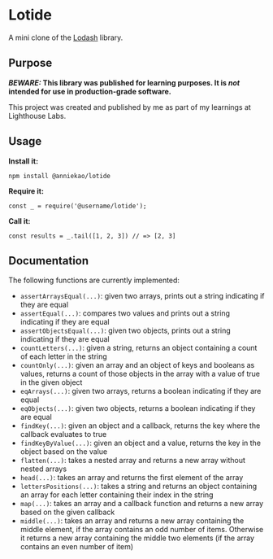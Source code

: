 # Lotide

A mini clone of the [Lodash](https://lodash.com) library.

## Purpose

**_BEWARE:_ This library was published for learning purposes. It is _not_ intended for use in production-grade software.**

This project was created and published by me as part of my learnings at Lighthouse Labs. 

## Usage

**Install it:**

`npm install @anniekao/lotide`

**Require it:**

`const _ = require('@username/lotide');`

**Call it:**

`const results = _.tail([1, 2, 3]) // => [2, 3]`

## Documentation

The following functions are currently implemented:

* `assertArraysEqual(...)`: given two arrays, prints out a string indicating if they are equal
* `assertEqual(...)`: compares two values and  prints out a string indicating if they are equal
* `assertObjectsEqual(...)`: given two objects, prints out a string indicating if they are equal
* `countLetters(...)`: given a string, returns an object containing a count of each letter in the string
* `countOnly(...)`: given an array and an object of keys and booleans as values, returns a count of those objects in the array with a value of true in the given object 
* `eqArrays(...)`: given two arrays, returns a boolean indicating if they are equal
* `eqObjects(...)`: given two objects, returns a boolean indicating if they are equal
* `findKey(...)`: given an object and a callback, returns the key where the callback evaluates to true
* `findKeyByValue(...)`: given an object and a value, returns the key in the object based on the value
* `flatten(...)`: takes a nested array and returns a new array without nested arrays
* `head(...)`: takes an array and returns the first element of the array
* `lettersPositions(...)`: takes a string and returns an object containing an array for each letter containing their index in the string
* `map(...)`: takes an array and a callback function and returns a new array based on the given callback
* `middle(...)`: takes an array and returns a new array containing the middle element, if the array contains an odd number of items. Otherwise it returns a new array containing the middle two elements (if the array contains an even number of item)